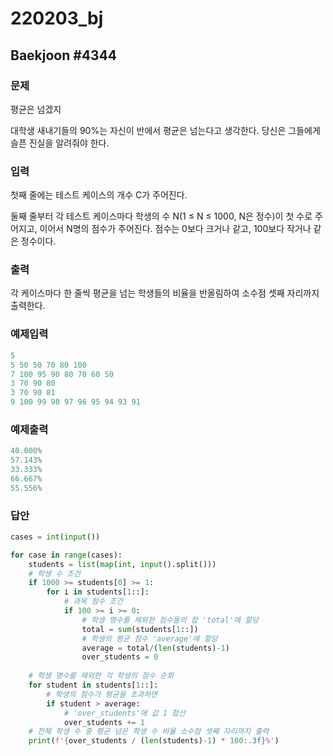 # 220203_bj



## Baekjoon \#4344



### 문제

평균은 넘겠지

대학생 새내기들의 90%는 자신이 반에서 평균은 넘는다고 생각한다. 당신은 그들에게 슬픈 진실을 알려줘야 한다.



### 입력

첫째 줄에는 테스트 케이스의 개수 C가 주어진다.

둘째 줄부터 각 테스트 케이스마다 학생의 수 N(1 ≤ N ≤ 1000, N은 정수)이 첫 수로 주어지고, 이어서 N명의 점수가 주어진다. 점수는 0보다 크거나 같고, 100보다 작거나 같은 정수이다.



### 출력

각 케이스마다 한 줄씩 평균을 넘는 학생들의 비율을 반올림하여 소수점 셋째 자리까지 출력한다.



### 예제입력

```python
5
5 50 50 70 80 100
7 100 95 90 80 70 60 50
3 70 90 80
3 70 90 81
9 100 99 98 97 96 95 94 93 91
```



### 예제출력

```python
40.000%
57.143%
33.333%
66.667%
55.556%
```



### 답안

```python
cases = int(input())

for case in range(cases):
    students = list(map(int, input().split()))
    # 학생 수 조건
    if 1000 >= students[0] >= 1:
        for i in students[1::]:
            # 과목 점수 조건
            if 100 >= i >= 0:
                # 학생 명수를 제외한 점수들의 합 'total'에 할당
                total = sum(students[1::])
                # 학생의 평균 점수 'average'에 할당
                average = total/(len(students)-1)
                over_students = 0
	
    # 학생 명수를 제외한 각 학생의 점수 순회
    for student in students[1::]:
		# 학생의 점수가 평균을 초과하면
        if student > average:
            # 'over_students'에 값 1 합산
            over_students += 1
	# 전체 학생 수 중 평균 넘은 학생 수 비율 소수점 셋째 자리까지 출력
    print(f'{over_students / (len(students)-1) * 100:.3f}%')
```



